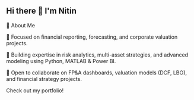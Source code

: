 ## Hi there 👋 I'm Nitin

🚀 About Me

🔭 Focused on financial reporting, forecasting, and corporate valuation projects.

🌱 Building expertise in risk analytics, multi-asset strategies, and advanced modeling using Python, MATLAB & Power BI.

👯 Open to collaborate on FP&A dashboards, valuation models (DCF, LBO), and financial strategy projects.

Check out my portfolio!
